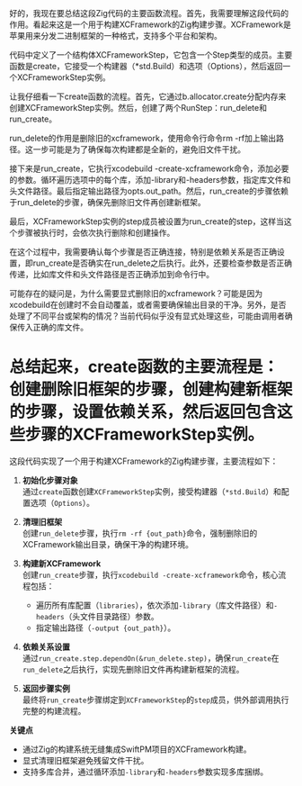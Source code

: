 好的，我现在要总结这段Zig代码的主要函数流程。首先，我需要理解这段代码的作用。看起来这是一个用于构建XCFramework的Zig构建步骤。XCFramework是苹果用来分发二进制框架的一种格式，支持多个平台和架构。

代码中定义了一个结构体XCFrameworkStep，它包含一个Step类型的成员。主要函数是create，它接受一个构建器（*std.Build）和选项（Options），然后返回一个XCFrameworkStep实例。

让我仔细看一下create函数的流程。首先，它通过b.allocator.create分配内存来创建XCFrameworkStep实例。然后，创建了两个RunStep：run_delete和run_create。

run_delete的作用是删除旧的xcframework，使用命令行命令rm -rf加上输出路径。这一步可能是为了确保每次构建都是全新的，避免旧文件干扰。

接下来是run_create，它执行xcodebuild -create-xcframework命令，添加必要的参数。循环遍历选项中的每个库，添加-library和-headers参数，指定库文件和头文件路径。最后指定输出路径为opts.out_path。然后，run_create的步骤依赖于run_delete的步骤，确保先删除旧文件再创建新框架。

最后，XCFrameworkStep实例的step成员被设置为run_create的step，这样当这个步骤被执行时，会依次执行删除和创建操作。

在这个过程中，我需要确认每个步骤是否正确连接，特别是依赖关系是否正确设置，即run_create是否确实在run_delete之后执行。此外，还要检查参数是否正确传递，比如库文件和头文件路径是否正确添加到命令行中。

可能存在的疑问是，为什么需要显式删除旧的xcframework？可能是因为xcodebuild在创建时不会自动覆盖，或者需要确保输出目录的干净。另外，是否处理了不同平台或架构的情况？当前代码似乎没有显式处理这些，可能由调用者确保传入正确的库文件。

总结起来，create函数的主要流程是：创建删除旧框架的步骤，创建构建新框架的步骤，设置依赖关系，然后返回包含这些步骤的XCFrameworkStep实例。
================================================
这段代码实现了一个用于构建XCFramework的Zig构建步骤，主要流程如下：

1. **初始化步骤对象**  
   通过`create`函数创建`XCFrameworkStep`实例，接受构建器（`*std.Build`）和配置选项（`Options`）。

2. **清理旧框架**  
   创建`run_delete`步骤，执行`rm -rf {out_path}`命令，强制删除旧的XCFramework输出目录，确保干净的构建环境。

3. **构建新XCFramework**  
   创建`run_create`步骤，执行`xcodebuild -create-xcframework`命令，核心流程包括：
   - 遍历所有库配置（`libraries`），依次添加`-library`（库文件路径）和`-headers`（头文件目录路径）参数。
   - 指定输出路径（`-output {out_path}`）。

4. **依赖关系设置**  
   通过`run_create.step.dependOn(&run_delete.step)`，确保`run_create`在`run_delete`之后执行，实现先删除旧文件再构建新框架的流程。

5. **返回步骤实例**  
   最终将`run_create`步骤绑定到`XCFrameworkStep`的`step`成员，供外部调用执行完整的构建流程。

**关键点**  
- 通过Zig的构建系统无缝集成SwiftPM项目的XCFramework构建。
- 显式清理旧框架避免残留文件干扰。
- 支持多库合并，通过循环添加`-library`和`-headers`参数实现多库捆绑。